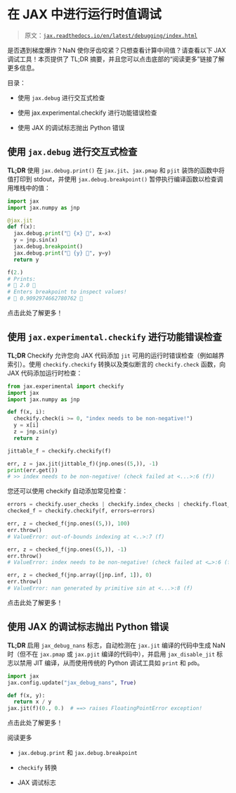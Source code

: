 # 在 JAX 中进行运行时值调试

> 原文：[`jax.readthedocs.io/en/latest/debugging/index.html`](https://jax.readthedocs.io/en/latest/debugging/index.html)

是否遇到梯度爆炸？NaN 使你牙齿咬紧？只想查看计算中间值？请查看以下 JAX 调试工具！本页提供了 TL;DR 摘要，并且您可以点击底部的“阅读更多”链接了解更多信息。

目录：

+   使用 `jax.debug` 进行交互式检查

+   使用 jax.experimental.checkify 进行功能错误检查

+   使用 JAX 的调试标志抛出 Python 错误

## 使用 `jax.debug` 进行交互式检查

**TL;DR** 使用 `jax.debug.print()` 在 `jax.jit`、`jax.pmap` 和 `pjit` 装饰的函数中将值打印到 stdout，并使用 `jax.debug.breakpoint()` 暂停执行编译函数以检查调用堆栈中的值：

```py
import jax
import jax.numpy as jnp

@jax.jit
def f(x):
  jax.debug.print("🤯 {x} 🤯", x=x)
  y = jnp.sin(x)
  jax.debug.breakpoint()
  jax.debug.print("🤯 {y} 🤯", y=y)
  return y

f(2.)
# Prints:
# 🤯 2.0 🤯
# Enters breakpoint to inspect values!
# 🤯 0.9092974662780762 🤯 
```

点击此处了解更多！

## 使用 `jax.experimental.checkify` 进行功能错误检查

**TL;DR** Checkify 允许您向 JAX 代码添加 `jit` 可用的运行时错误检查（例如越界索引）。使用 `checkify.checkify` 转换以及类似断言的 `checkify.check` 函数，向 JAX 代码添加运行时检查：

```py
from jax.experimental import checkify
import jax
import jax.numpy as jnp

def f(x, i):
  checkify.check(i >= 0, "index needs to be non-negative!")
  y = x[i]
  z = jnp.sin(y)
  return z

jittable_f = checkify.checkify(f)

err, z = jax.jit(jittable_f)(jnp.ones((5,)), -1)
print(err.get())
# >> index needs to be non-negative! (check failed at <...>:6 (f)) 
```

您还可以使用 checkify 自动添加常见检查：

```py
errors = checkify.user_checks | checkify.index_checks | checkify.float_checks
checked_f = checkify.checkify(f, errors=errors)

err, z = checked_f(jnp.ones((5,)), 100)
err.throw()
# ValueError: out-of-bounds indexing at <..>:7 (f)

err, z = checked_f(jnp.ones((5,)), -1)
err.throw()
# ValueError: index needs to be non-negative! (check failed at <…>:6 (f))

err, z = checked_f(jnp.array([jnp.inf, 1]), 0)
err.throw()
# ValueError: nan generated by primitive sin at <...>:8 (f) 
```

点击此处了解更多！

## 使用 JAX 的调试标志抛出 Python 错误

**TL;DR** 启用 `jax_debug_nans` 标志，自动检测在 `jax.jit` 编译的代码中生成 NaN 时（但不在 `jax.pmap` 或 `jax.pjit` 编译的代码中），并启用 `jax_disable_jit` 标志以禁用 JIT 编译，从而使用传统的 Python 调试工具如 `print` 和 `pdb`。

```py
import jax
jax.config.update("jax_debug_nans", True)

def f(x, y):
  return x / y
jax.jit(f)(0., 0.)  # ==> raises FloatingPointError exception! 
```

点击此处了解更多！

阅读更多

+   `jax.debug.print` 和 `jax.debug.breakpoint`

+   `checkify` 转换

+   JAX 调试标志
